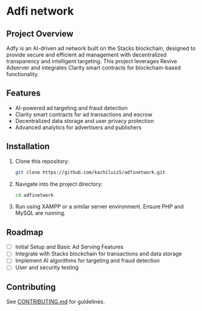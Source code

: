# Adfi network

## Project Overview
Adfy is an AI-driven ad network built on the Stacks blockchain, designed to provide secure and efficient ad management with decentralized transparency and intelligent targeting. This project leverages Revive Adserver and integrates Clarity smart contracts for blockchain-based functionality.

## Features
- AI-powered ad targeting and fraud detection
- Clarity smart contracts for ad transactions and escrow
- Decentralized data storage and user privacy protection
- Advanced analytics for advertisers and publishers

## Installation
1. Clone this repository:
   ```bash
   git clone https://github.com/kachiluiz5/adfinetwork.git
   ```
2. Navigate into the project directory:
   ```bash
   cd adfinetwork
   ```
3. Run using XAMPP or a similar server environment. Ensure PHP and MySQL are running.

## Roadmap
- [ ] Initial Setup and Basic Ad Serving Features
- [ ] Integrate with Stacks blockchain for transactions and data storage
- [ ] Implement AI algorithms for targeting and fraud detection
- [ ] User and security testing

## Contributing
See [CONTRIBUTING.md](CONTRIBUTING.md) for guidelines.
